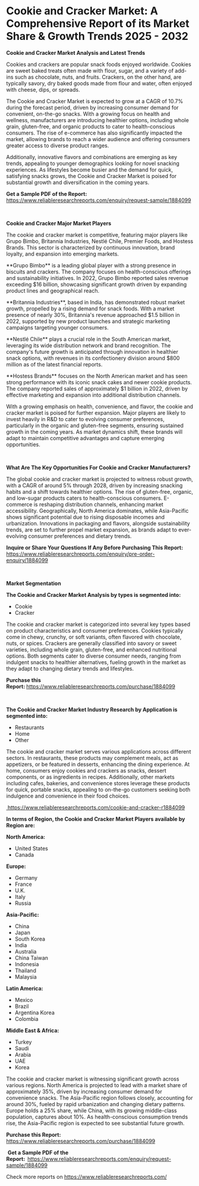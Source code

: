 <p><h1>Cookie and Cracker Market: A Comprehensive Report of its Market Share & Growth Trends 2025 - 2032</h1></p><p><strong>Cookie and Cracker Market Analysis and Latest Trends</strong></p>
<p><p>Cookies and crackers are popular snack foods enjoyed worldwide. Cookies are sweet baked treats often made with flour, sugar, and a variety of add-ins such as chocolate, nuts, and fruits. Crackers, on the other hand, are typically savory, dry baked goods made from flour and water, often enjoyed with cheese, dips, or spreads. </p><p>The Cookie and Cracker Market is expected to grow at a CAGR of 10.7% during the forecast period, driven by increasing consumer demand for convenient, on-the-go snacks. With a growing focus on health and wellness, manufacturers are introducing healthier options, including whole grain, gluten-free, and organic products to cater to health-conscious consumers. The rise of e-commerce has also significantly impacted the market, allowing brands to reach a wider audience and offering consumers greater access to diverse product ranges. </p><p>Additionally, innovative flavors and combinations are emerging as key trends, appealing to younger demographics looking for novel snacking experiences. As lifestyles become busier and the demand for quick, satisfying snacks grows, the Cookie and Cracker Market is poised for substantial growth and diversification in the coming years.</p></p>
<p><strong>Get a Sample PDF of the Report:&nbsp;</strong> <a href="https://www.reliableresearchreports.com/enquiry/request-sample/1884099?utm_campaign=3323&utm_medium=2&utm_source=Github&utm_content=ia&utm_term=07042025&utm_id=cookie-and-cracker">https://www.reliableresearchreports.com/enquiry/request-sample/1884099</a></p>
<p>&nbsp;</p>
<p><strong>Cookie and Cracker Major Market Players</strong></p>
<p><p>The cookie and cracker market is competitive, featuring major players like Grupo Bimbo, Britannia Industries, Nestlé Chile, Premier Foods, and Hostess Brands. This sector is characterized by continuous innovation, brand loyalty, and expansion into emerging markets.</p><p>**Grupo Bimbo** is a leading global player with a strong presence in biscuits and crackers. The company focuses on health-conscious offerings and sustainability initiatives. In 2022, Grupo Bimbo reported sales revenue exceeding $16 billion, showcasing significant growth driven by expanding product lines and geographical reach.</p><p>**Britannia Industries**, based in India, has demonstrated robust market growth, propelled by a rising demand for snack foods. With a market presence of nearly 30%, Britannia's revenue approached $1.5 billion in 2022, supported by new product launches and strategic marketing campaigns targeting younger consumers.</p><p>**Nestlé Chile** plays a crucial role in the South American market, leveraging its wide distribution network and brand recognition. The company's future growth is anticipated through innovation in healthier snack options, with revenues in its confectionery division around $800 million as of the latest financial reports.</p><p>**Hostess Brands** focuses on the North American market and has seen strong performance with its iconic snack cakes and newer cookie products. The company reported sales of approximately $1 billion in 2022, driven by effective marketing and expansion into additional distribution channels.</p><p>With a growing emphasis on health, convenience, and flavor, the cookie and cracker market is poised for further expansion. Major players are likely to invest heavily in R&D to cater to evolving consumer preferences, particularly in the organic and gluten-free segments, ensuring sustained growth in the coming years. As market dynamics shift, these brands will adapt to maintain competitive advantages and capture emerging opportunities.</p></p>
<p>&nbsp;</p>
<p><strong>What Are The Key Opportunities For Cookie and Cracker Manufacturers?</strong></p>
<p><p>The global cookie and cracker market is projected to witness robust growth, with a CAGR of around 5% through 2028, driven by increasing snacking habits and a shift towards healthier options. The rise of gluten-free, organic, and low-sugar products caters to health-conscious consumers. E-commerce is reshaping distribution channels, enhancing market accessibility. Geographically, North America dominates, while Asia-Pacific shows significant potential due to rising disposable incomes and urbanization. Innovations in packaging and flavors, alongside sustainability trends, are set to further propel market expansion, as brands adapt to ever-evolving consumer preferences and dietary trends.</p></p>
<p><strong>Inquire or Share Your Questions If Any Before Purchasing This Report:</strong> <a href="https://www.reliableresearchreports.com/enquiry/pre-order-enquiry/1884099?utm_campaign=3323&utm_medium=2&utm_source=Github&utm_content=ia&utm_term=07042025&utm_id=cookie-and-cracker">https://www.reliableresearchreports.com/enquiry/pre-order-enquiry/1884099</a></p>
<p>&nbsp;</p>
<p><strong>Market Segmentation</strong></p>
<p><strong>The Cookie and Cracker Market Analysis by types is segmented into:</strong></p>
<p><ul><li>Cookie</li><li>Cracker</li></ul></p>
<p><p>The cookie and cracker market is categorized into several key types based on product characteristics and consumer preferences. Cookies typically come in chewy, crunchy, or soft variants, often flavored with chocolate, nuts, or spices. Crackers are generally classified into savory or sweet varieties, including whole grain, gluten-free, and enhanced nutritional options. Both segments cater to diverse consumer needs, ranging from indulgent snacks to healthier alternatives, fueling growth in the market as they adapt to changing dietary trends and lifestyles.</p></p>
<p><strong>Purchase this Report:&nbsp;</strong><a href="https://www.reliableresearchreports.com/purchase/1884099?utm_campaign=3323&utm_medium=2&utm_source=Github&utm_content=ia&utm_term=07042025&utm_id=cookie-and-cracker">https://www.reliableresearchreports.com/purchase/1884099</a></p>
<p>&nbsp;</p>
<p><strong>The Cookie and Cracker Market Industry Research by Application is segmented into:</strong></p>
<p><ul><li>Restaurants</li><li>Home</li><li>Other</li></ul></p>
<p><p>The cookie and cracker market serves various applications across different sectors. In restaurants, these products may complement meals, act as appetizers, or be featured in desserts, enhancing the dining experience. At home, consumers enjoy cookies and crackers as snacks, dessert components, or as ingredients in recipes. Additionally, other markets including cafes, bakeries, and convenience stores leverage these products for quick, portable snacks, appealing to on-the-go customers seeking both indulgence and convenience in their food choices.</p></p>
<p><a href="https://www.reliableresearchreports.com/cookie-and-cracker-r1884099?utm_campaign=3323&utm_medium=2&utm_source=Github&utm_content=ia&utm_term=07042025&utm_id=cookie-and-cracker">&nbsp;https://www.reliableresearchreports.com/cookie-and-cracker-r1884099</a></p>
<p><strong>In terms of Region, the Cookie and Cracker Market Players available by Region are:</strong></p>
<p>
    <p> <strong> North America: </strong>
        <ul>
            <li>United States</li>
            <li>Canada</li>
        </ul>
        </p> 
    <p> <strong> Europe: </strong>
        <ul>
            <li>Germany</li>
            <li>France</li>
            <li>U.K.</li>
            <li>Italy</li>
            <li>Russia</li>
        </ul>
        </p> 
    <p> <strong> Asia-Pacific: </strong>
        <ul>
            <li>China</li>
            <li>Japan</li>
            <li>South Korea</li>
            <li>India</li>
            <li>Australia</li>
            <li>China Taiwan</li>
            <li>Indonesia</li>
            <li>Thailand</li>
            <li>Malaysia</li>
        </ul>
        </p> 
    <p> <strong> Latin America: </strong>
        <ul>
            <li>Mexico</li>
            <li>Brazil</li>
            <li>Argentina Korea</li>
            <li>Colombia</li>
        </ul>
        </p> 
    <p> <strong> Middle East & Africa: </strong>
        <ul>
            <li>Turkey</li>
            <li>Saudi</li>
            <li>Arabia</li>
            <li>UAE</li>
            <li>Korea</li>
        </ul>
    </p>
    </p>
<p><p>The cookie and cracker market is witnessing significant growth across various regions. North America is projected to lead with a market share of approximately 35%, driven by increasing consumer demand for convenience snacks. The Asia-Pacific region follows closely, accounting for around 30%, fueled by rapid urbanization and changing dietary patterns. Europe holds a 25% share, while China, with its growing middle-class population, captures about 10%. As health-conscious consumption trends rise, the Asia-Pacific region is expected to see substantial future growth.</p></p>
<p><strong>Purchase this Report: </strong><a href="https://www.reliableresearchreports.com/purchase/1884099?utm_campaign=3323&utm_medium=2&utm_source=Github&utm_content=ia&utm_term=07042025&utm_id=cookie-and-cracker">https://www.reliableresearchreports.com/purchase/1884099</a></p>
<p>&nbsp;<strong>Get a Sample PDF of the Report:&nbsp;&nbsp;</strong><a href="https://www.reliableresearchreports.com/enquiry/request-sample/1884099?utm_campaign=3323&utm_medium=2&utm_source=Github&utm_content=ia&utm_term=07042025&utm_id=cookie-and-cracker">https://www.reliableresearchreports.com/enquiry/request-sample/1884099</a></p>
<p><strong></strong></p>
<p>Check more reports on <a href="https://www.reliableresearchreports.com/?utm_campaign=3323&utm_medium=2&utm_source=Github&utm_content=ia&utm_term=07042025&utm_id=cookie-and-cracker">https://www.reliableresearchreports.com/</a></p>